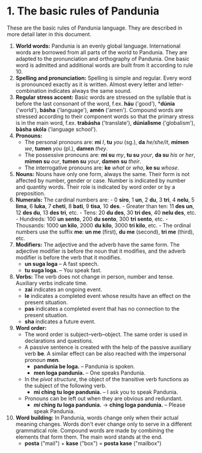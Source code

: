 
# 1. The basic rules of Pandunia

These are the basic rules of Pandunia language.
They are described in more detail later in this document.

1. **World words:**
   Pandunia is an evenly global language.
   International words are borrowed from all parts of the world to Pandunia.
   They are adapted to the pronunciation and orthography of Pandunia.
   One basic word is admitted and additional words are built from it according to rule 10.
2. **Spelling and pronunciation:**
   Spelling is simple and regular.
   Every word is pronounced exactly as it is written.
   Almost every letter and letter-combination indicates always the same sound.
3. **Regular stress accent:**
   Basic words are stressed on the syllable that is before the last consonant of the word, f.ex.
   **háu** ('good'), ***dúnia** ('world'), **básha** ('language'), **amén** ('amen').
   Compound words are stressed according to their component words so that the primary stress is in the main word, f.ex.
   **trabásha** ('translate'), **dúnialìsme** ('globalism'), **bàsha skóla** ('language school').
4. **Pronouns:**
    - The personal pronouns are:
     **mi** _I_, **tu** _you_ (sg.), **da** _he/she/it_,
     **mimen** _we_, **tumen** _you_ (pl.), **damen** _they_.
    - The possessive pronouns are:
      **mi su** _my_, **tu su** _your_, **da su** _his or her_,
      **mimen su** _our_, **tumen su** _your_, **damen su** _their_.
     - The interrogative pronouns are: **ke** _what_ or _who_, **ke su** _whose_.
5. **Nouns:**
   Nouns have only one form, always the same.
   Their form is not affected by number, gender or case.
   Number is indicated by number and quantity words.
   Their role is indicated by word order or by a preposition.
6. **Numerals:**
   The cardinal numbers are:
       - 0 **siro**, 1 **un**, 2 **du**, 3 **tri**, 4 **nelu**, 5 **lima**, 6 **luka**,
         7 **cheti**, 8 **bati**, 9 **tisa**, 10 **des**.
       - Greater than ten: 11 **des un**, 12 **des du**, 13 **des tri**, etc.
       - Tens: 20 **du des**, 30 **tri des**, 40 **nelu des**, etc.
       - Hundreds: 100 **un sento**, 200 **du sento**, 300 **tri sento**, etc.
       - Thousands: 1000 **un kilo**, 2000 **du kilo**, 3000 **tri kilo**, etc.
       - The ordinal numbers use the suffix **me**:
         **un me** (first), **du me** (second), **tri me** (third), etc.
7. **Modifiers:**
   The adjective and the adverb have the same form.
   The adjective modifier is before the noun that it modifies,
   and the adverb modifier is before the verb that it modifies.
    - **un suga loga**
      – A fast speech.
    - **tu suga loga.**
      – You speak fast.
8. **Verbs:**
   The verb does not change in person, number and tense.
   Auxiliary verbs indicate time.
    - **zai** indicates an ongoing event.
    - **le** indicates a completed event whose results have an effect on the present situation.
    - **pas** indicates a completed event that has no connection to the present situation.
    - **sha** indicates a future event.
9. **Word order:**
    - The word order is subject–verb–object.
      The same order is used in declarations and questions.
    - A passive sentence is created with the help of the passive auxiliary verb **be**.
      A similar effect can be also reached with the impersonal pronoun **men**.
        - **pandunia be loga.**
          – Pandunia is spoken.
        - **men loga pandunia.**
          – One speaks Pandunia.
    - In the _pivot structure_, the object of the transitive verb
      functions as the subject of the following verb.
        - **mi ching tu loge pandunia.**
          – I ask you to speak Pandunia.
    - Pronouns can be left out when they are obvious and redundant.
        - **_mi_ ching _tu_ loga pandunia.**
          → **ching loga pandunia.**
          – Please speak Pandunia.
10. **Word building:**
   In Pandunia, words change only when their actual meaning changes.
   Words don't ever change only to serve in a different grammatical role.
   Compound words are made by combining the elements that form them.
   The main word stands at the end.
    - **posta**
      ("mail") +
      **kase**
      ("box") =
      **posta kase**
      ("mailbox")

